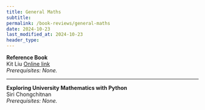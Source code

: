 ```yaml
---
title: General Maths
subtitle: 
permalink: /book-reviews/general-maths
date: 2024-10-23
last_modified_at: 2024-10-23
header_type:
---
```


<p class="line-height: 10%">
    <strong>Reference Book</strong>
    <br/>
    <span class="text-muted">Kit Liu</span>
    <a href="https://desyncthethird.github.io/">Online link</a>
    <br/>
    <span class="text-muted"><i>Prerequisites: None.</i></span>
</p>

---

<p class="line-height: 10%">
    <strong>Exploring University Mathematics with Python</strong>
    <br/>
    <span class="text-muted">Siri Chongchitnan</span>
    <!-- <a href="">Online link</a> -->
    <br/>
    <span class="text-muted"><i>Prerequisites: None.</i></span>
</p>
